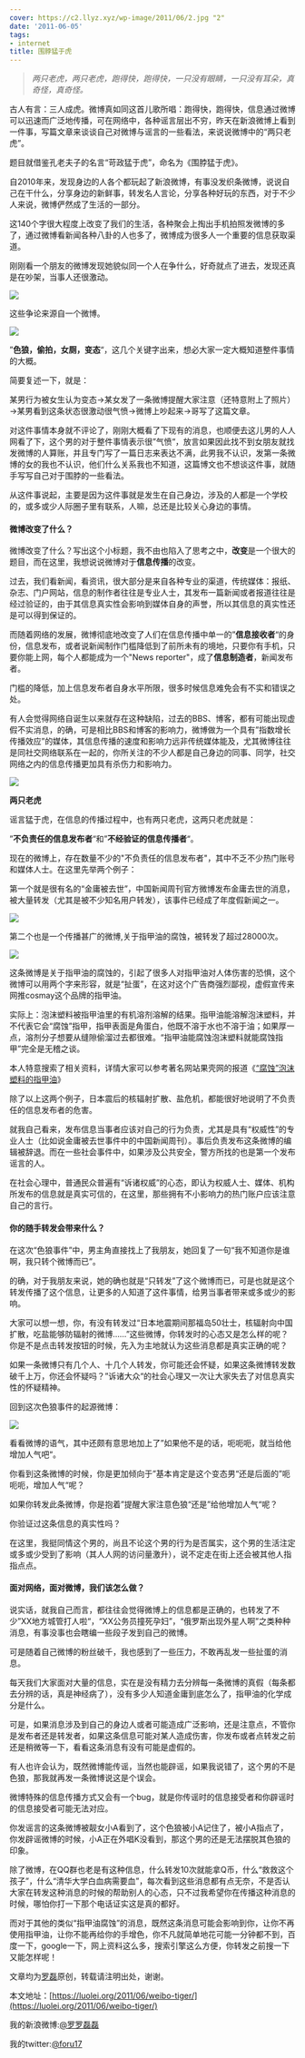 ```yaml
---
cover: https://c2.llyz.xyz/wp-image/2011/06/2.jpg "2"
date: '2011-06-05'
tags:
- internet
title: 围脖猛于虎
---
```


> _两只老虎，两只老虎，跑得快，跑得快，一只没有眼睛，一只没有耳朵，真奇怪，真奇怪。_

古人有言：三人成虎。微博真如同这首儿歌所唱：跑得快，跑得快，信息通过微博可以迅速而广泛地传播，可在网络中，各种谣言层出不穷，昨天在新浪微博上看到一件事，写篇文章来谈谈自己对微博与谣言的一些看法，来说说微博中的“两只老虎”。

题目就借鉴孔老夫子的名言“苛政猛于虎”，命名为《围脖猛于虎》。

自2010年来，发现身边的人各个都玩起了新浪微博，有事没发织条微博，说说自己在干什么，分享身边的新鲜事，转发名人言论，分享各种好玩的东西，对于不少人来说，微博俨然成了生活的一部分。

这140个字很大程度上改变了我们的生活，各种聚会上掏出手机拍照发微博的多了，通过微博看新闻各种八卦的人也多了，微博成为很多人一个重要的信息获取渠道。

刚刚看一个朋友的微博发现她貌似同一个人在争什么，好奇就点了进去，发现还真是在吵架，当事人还很激动。

![](https://c2.llyz.xyz/wp-image/2011/06/2.jpg )

这些争论来源自一个微博。

![](https://c2.llyz.xyz/wp-image/2011/06/3.jpg )

”**色狼，偷拍，女厕，变态**“，这几个关键字出来，想必大家一定大概知道整件事情的大概。

简要复述一下，就是：

某男行为被女生认为变态→某女发了一条微博提醒大家注意（还特意附上了照片）→某男看到这条状态很激动很气愤→微博上吵起来→哥写了这篇文章。

对这件事情本身就不评论了，刚刚大概看了下现有的消息，也顺便去这儿男的人人网看了下，这个男的对于整件事情表示很”气愤“，放言如果因此找不到女朋友就找发微博的人算账，并且专门写了一篇日志来表达不满，此男我不认识，发第一条微博的女的我也不认识，他们什么关系我也不知道，这篇博文也不想谈这件事，就随手写写自己对于围脖的一些看法。

从这件事说起，主要是因为这件事就是发生在自己身边，涉及的人都是一个学校的，或多或少人际圈子里有联系，人嘛，总还是比较关心身边的事情。

#### 微博改变了什么？

微博改变了什么？写出这个小标题，我不由也陷入了思考之中，**改变**是一个很大的题目，而在这里，我想说说微博对于**信息传播**的改变。

过去，我们看新闻，看资讯，很大部分是来自各种专业的渠道，传统媒体：报纸、杂志、门户网站，信息的制作者往往是专业人士，其发布一篇新闻或者报道往往是经过验证的，由于其信息真实性会影响到媒体自身的声誉，所以其信息的真实性还是可以得到保证的。

而随着网络的发展，微博彻底地改变了人们在信息传播中单一的”**信息接收者**“的身份，信息发布，或者说新闻制作门槛降低到了前所未有的境地，只要你有手机，只要你能上网，每个人都能成为一个"News reporter"，成了**信息制造者**，新闻发布者。

门槛的降低，加上信息发布者自身水平所限，很多时候信息难免会有不实和错误之处。

有人会觉得网络自诞生以来就存在这种缺陷，过去的BBS、博客，都有可能出现虚假不实消息，的确，可是相比BBS和博客的影响力，微博做为一个具有”指数增长传播效应”的媒体，其信息传播的速度和影响力远非传统媒体能及，尤其微博往往是同社交网络联系在一起的，你所关注的不少人都是自己身边的同事、同学，社交网络之内的信息传播更加具有杀伤力和影响力。

![](https://c2.llyz.xyz/wp-image/2011/06/weibo.jpg )

**两只老虎**

谣言猛于虎，在信息的传播过程中，也有两只老虎，这两只老虎就是：

”**不负责任的信息发布者**“和”**不经验证的信息传播者**“。

现在的微博上，存在数量不少的"不负责任的信息发布者"，其中不乏不少热门账号和媒体人士。在这里先举两个例子：

第一个就是很有名的“金庸被去世”，中国新闻周刊官方微博发布金庸去世的消息，被大量转发（尤其是被不少知名用户转发），该事件已经成了年度假新闻之一。

![](https://c2.llyz.xyz/wp-image/2011/06/jinyong.png )

第二个也是一个传播甚广的微博,关于指甲油的腐蚀，被转发了超过28000次。

![](https://c2.llyz.xyz/wp-image/2011/06/zhijia.jpg )

这条微博是关于指甲油的腐蚀的，引起了很多人对指甲油对人体伤害的恐惧，这个微博可以用两个字来形容，就是“扯蛋”，在这对这个广告商强烈鄙视，虚假宣传来网推cosmay这个品牌的指甲油。

实际上：泡沫塑料被指甲油里的有机溶剂溶解的结果。指甲油能溶解泡沫塑料，并不代表它会“腐蚀”指甲，指甲表面是角蛋白，他既不溶于水也不溶于油；如果厚一点，溶剂分子想要从缝隙偷溜过去都很难。“指甲油能腐蚀泡沫塑料就能腐蚀指甲”完全是无稽之谈。

本人特意搜索了相关资料，详情大家可以参考著名网站果壳网的报道《[“腐蚀”泡沫塑料的指甲油](https://www.guokr.com/article/21103/)》

除了以上这两个例子，日本震后的核辐射扩散、盐危机，都能很好地说明了不负责任的信息发布者的危害。

就我自己看来，发布信息当事者应该对自己的行为负责，尤其是具有“权威性”的专业人士（比如说金庸被去世事件中的中国新闻周刊）。事后负责发布这条微博的编辑被辞退。而在一些社会事件中，如果涉及公共安全，警方所找的也是第一个发布谣言的人。

在社会心理中，普通民众普遍有“诉诸权威”的心态，即认为权威人士、媒体、机构所发布的信息就是真实可信的，在这里，那些拥有不小影响力的热门账户应该注意自己的言行。

#### 你的随手转发会带来什么？

在这次“色狼事件”中，男主角直接找上了我朋友，她回复了一句“我不知道你是谁啊，我只转个微博而已”。

的确，对于我朋友来说，她的确也就是“只转发”了这个微博而已，可是也就是这个转发传播了这个信息，让更多的人知道了这件事情，给男当事者带来或多或少的影响。

大家可以想一想，你，有没有转发过“日本地震期间那福岛50壮士，核辐射向中国扩散，吃盐能够防辐射的微博……”这些微博，你转发时的心态又是怎么样的呢？你是不是点击转发按钮的时候，先入为主地就认为这些消息都是真实正确的呢？

如果一条微博只有几个人、十几个人转发，你可能还会怀疑，如果这条微博转发数破千上万，你还会怀疑吗？”诉诸大众“的社会心理又一次让大家失去了对信息真实性的怀疑精神。

回到这次色狼事件的起源微博：

![](https://c2.llyz.xyz/wp-image/2011/06/4.jpg )

看看微博的语气，其中还颇有意思地加上了”如果他不是的话，呃呃呃，就当给他增加人气吧“。

你看到这条微博的时候，你是更加倾向于”基本肯定是这个变态男“还是后面的”呃呃呃，增加人气“呢？

如果你转发此条微博，你是抱着”提醒大家注意色狼“还是”给他增加人气“呢？

你验证过这条信息的真实性吗？

在这里，我挺同情这个男的，尚且不论这个男的行为是否属实，这个男的生活注定或多或少受到了影响（其人人网的访问量激升），说不定走在街上还会被其他人指指点点。

#### 面对网络，面对微博，我们该怎么做？

说实话，就我自己而言，都往往会觉得微博上的信息都是正确的，也转发了不少”XX地方城管打人啦“，“XX公务员撞死孕妇”，“俄罗斯出现外星人啊”之类种种消息，有事没事也会瞎编一些段子发到自己的微博。

可是随着自己微博的粉丝破千，我也感到了一些压力，不敢再乱发一些扯蛋的消息。

每天我们大家面对大量的信息，实在是没有精力去分辨每一条微博的真假（每条都去分辨的话，真是神经病了），没有多少人知道金庸到底怎么了，指甲油的化学成分是什么。

可是，如果消息涉及到自己的身边人或者可能造成广泛影响，还是注意点，不管你是发布者还是转发者，如果这条信息可能对某人造成伤害，你发布或者点转发之前还是稍微等一下，看看这条消息有没有可能是虚假的。

有人也许会认为，既然微博能传谣，当然也能辟谣，如果我说错了，这个男的不是色狼，那我就再发一条微博说这是个误会。

微博特殊的信息传播方式又会有一个bug，就是你传谣时的信息接受者和你辟谣时的信息接受者可能无法对应。

你发谣言的这条微博被靓女小A看到了，这个色狼被小A记住了，被小A指点了，你发辟谣微博的时候，小A正在外唱K没看到，那这个男的还是无法摆脱其色狼的印象。

除了微博，在QQ群也老是有这种信息，什么转发10次就能拿Q币，什么“救救这个孩子”，什么“清华大学白血病需要血”，每次看到这些消息都有点无奈，不是否认大家在转发这种消息的时候的帮助别人的心态，只不过我希望你在传播这种消息的时候，哪怕你打一下那个电话证实这是真的都好。

而对于其他的类似“指甲油腐蚀”的消息，既然这条消息可能会影响到你，让你不再使用指甲油，让你不能再给你的手增色，你不凡就简单地花可能一分钟都不到，百度一下，google一下，网上资料这么多，搜索引擎这么方便，你转发之前搜一下又能怎样呢！

文章均为[罗磊](https://luolei.org)原创，转载请注明出处，谢谢。

本文地址：[https://luolei.org/2011/06/weibo-tiger/](https://luolei.org/2011/06/weibo-tiger/)

我的新浪微博:[@罗罗磊磊](https://weibo.com/foru17/)

我的twitter:[@foru17](https://twitter.com/#!/foru17)
